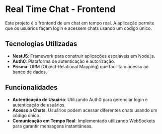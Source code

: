 # Real Time Chat - Frontend

Este projeto é o frontend de um chat em tempo real. A aplicação permite que os usuários façam login e acessem chats usando um código único.

## Tecnologias Utilizadas

- **NestJS**: Framework para construir aplicações escaláveis em Node.js.
- **Auth0**: Plataforma de autenticação e autorização.
- **Prisma**: ORM (Object-Relational Mapping) que facilita o acesso ao banco de dados.

## Funcionalidades

- **Autenticação de Usuário**: Utilizando Auth0 para gerenciar login e autenticação de usuários.
- **Acesso a Chats**: Usuários podem acessar diferentes chats usando um código único.
- **Comunicação em Tempo Real**: Implementado utilizando WebSockets para garantir mensagens instantâneas.
